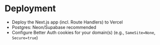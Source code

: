 # Deployment

- Deploy the Next.js app (incl. Route Handlers) to Vercel
- Postgres: Neon/Supabase recommended
- Configure Better Auth cookies for your domain(s) (e.g., `SameSite=None`, `Secure=true`)

